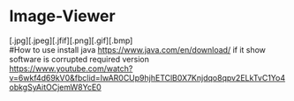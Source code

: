 # Image-Viewer
[.jpg][.jpeg][.jfif][.png][.gif][.bmp]
<br>
#How to use
install java https://www.java.com/en/download/ if it show software is corrupted required version<br>
https://www.youtube.com/watch?v=6wkf4d69kV0&fbclid=IwAR0CUp9hjhETClB0X7Knjdqo8qpv2ELkTvC1Yo4obkgSyAitOCjemW8YcE0
